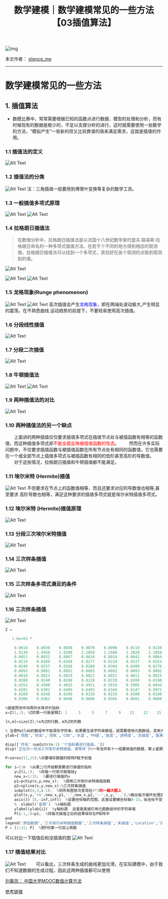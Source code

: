 ﻿---
layout: post
title: 数学建模｜数学建模常见的一些方法【03插值算法】
categories: [数学建模]
description: 数学建模常见的一些方法【03插值算法】
keywords: 编程语言, 数学建模
mermaid: false
sequence: false
flow: false
mathjax: false
mindmap: false
mindmap2: false
---

![img](/images/posts/logo_slienceme3.png)

本文作者： [slience_me](https://slienceme.cn/)

---

# 数学建模常见的一些方法
## 1. 插值算法
- 数模比赛中，常常需要根据已知的函数点进行数据、模型的处理和分析，而有时候现有的数据是极少的，不足以支撑分析的进行，这时就需要使用一些数学的方法，“模拟产生”一些新的但又比较靠谱的值来满足需求，这就是插值的作用。


### 1.1 插值法的定义
![Alt Text](/images/posts/e5dcd6aef11d4372aa4298f33775bce3.png)
### 1.2 插值法的分类
![Alt Text](/images/posts/cbb39f8153964d0c81ecca17bd73eec2.png)
注：三角插值一般要用到傅里叶变换等复杂的数学工具。

### 1.3 一般插值多项式原理
![Alt Text](/images/posts/39eb9ba40e2844e1b9cedd247b913fe3.png)
![Alt Text](/images/posts/0fc82255fbe945c69d8a73b09dc8ce40.png)

### 1.4 拉格朗日插值法

> 在数值分析中，拉格朗日插值法是以法国十八世纪数学家约瑟夫∙路易斯∙拉格朗日命名的一种多项式插值方法。在若干个不同的地方得到相应的观测值，拉格朗日插值法可以找到一个多项式，其恰好在各个观测的点取到观测到的值。

![Alt Text](/images/posts/43748bffb67f4886bb1b037e27705585.png)

![Alt Text](/images/posts/0e65cf5e23304964bdd230e8b655b681.png)
![Alt Text](/images/posts/20349ee4b90a4780bf074879bbc0507a.png)
### 1.5 龙格现象(Runge phenomenon)
![Alt Text](/images/posts/136bef11315d40998e9c31bc35910ec9.png)
![Alt Text](/images/posts/9617895e96db40788afe812bfc58eb82.png)
高次插值会产生<font color=blue>龙格现象</font>，即在两端处波动极大,产生明显的震荡。在不熟悉曲线
运动趋势的前提下，不要轻易使用高次插值。
### 1.6 分段线性插值
![Alt Text](/images/posts/7c8a523a7e99412cae1e588861c2f6be.png)
### 1.7 分段二次插值
![Alt Text](/images/posts/b9679cd2d29049d1b754aca2eb49e0d1.png)
### 1.8 牛顿插值法
![Alt Text](/images/posts/01aed8854b324706b19fd29318793175.png)
![Alt Text](/images/posts/d2526a77887c40408cab53cff0923f92.png)
### 1.9 两种插值法的对比
![Alt Text](/images/posts/fe0a81b0660246b18172e0bdbd3a441e.png)
### 1.10 两种插值法的另一个缺点
&emsp;&emsp;上面讲的两种插值仅仅要求插值多项式在插值节点处与被插函数有相等的函数值，而这种插值多项式却<font color=red>不能全面反映被插值函数的性态</font>。
&emsp;&emsp;然而在许多实际问题中，不仅要求插值函数与被插值函数在所有节点处有相同的函数值，它也需要在一个或全部节点上插值多项式与被插函数有相同的低阶甚至高阶的导数值。
&emsp;&emsp;对于这些情况，拉格朗日插值和牛顿插值都不能满足。

### 1.11 埃尔米特 (Hermite)插值
![Alt Text](/images/posts/f53e83eb31824cd998e7f078b8038c81.png)
不但要求在节点上的函数值相等，而且还要求对应的导数值也相等,甚至要求
高阶导数也相等，满足这种要求的插值多项式就是埃尔米特插值多项式。

### 1.12 埃尔米特 (Hermite)插值原理
![Alt Text](/images/posts/e1c7a8451a844a0482e571b42e74cb28.png)
### 1.13 分段三次埃尔米特插值
![Alt Text](/images/posts/7e1240f350a84082b7c6aca6a3b720ce.png)
### 1.14 三次样条插值
![Alt Text](/images/posts/3ce25d0e1522400ea5ecd851c4679cf1.png)
### 1.15 三次样条多项式满足的条件
![Alt Text](/images/posts/f626a6eadaf24cd29aa8933ac380f168.png)
### 1.16 三次样条插值
![Alt Text](/images/posts/718c4cf6029a44adb4158dbdad38efca.png)

```python
Z =

   1.0e+03 *

    0.0010    0.0030    0.0050    0.0070    0.0090    0.0110    0.0130    0.0150
    1.9130    1.9450    1.9200    2.2050    2.2600    2.3020    2.3850    2.4200
    0.0051    0.0032    0.0067    0.0034    0.0024    0.0041    0.0064    0.0046
    0.0219    0.0200    0.0268    0.0277    0.0234    0.0227    0.0254    0.0260
    0.0248    0.0257    0.0268    0.0280    0.0304    0.0300    0.0276    0.0308
    0.0093    0.0091    0.0091    0.0093    0.0092    0.0093    0.0092    0.0093
    0.0018    0.0023    0.0019    0.0021    0.0021    0.0011    0.0015    0.0015
    0.0280    0.0240    0.0260    0.0220    0.0220    0.0200    0.0190    0.0230
    0.4251    0.4580    0.4925    0.4921    0.5019    0.5985    0.6044    0.6239
    0.6281    0.6392    0.6489    0.6403    0.6164    0.6147    0.5071    0.5800
    0.0280    0.0240    0.0260    0.0220    0.0220    0.0200    0.0190    0.0230
    0.0306    0.0362    0.0498    0.0606    0.0566    0.0601    0.0680    0.0677
```

```python
%插值预测中间周的水体评价指标
x=Z(1,:); %Z的第一行是星期Z: 1     3     5     7     9    11    13    15

[n,m]=size(Z);%n为Z的行数，m为Z的列数

% 注意Matlab的数组中不能保存字符串，如果要生成字符串数组，就需要使用元胞数组，其用大括号{}定义和引用
ylab={'周数','轮虫','溶氧','COD','水温','PH值','盐度','透明度','总碱度','氯离子','透明度','生物量'};  % 等会要画的图形的标签

disp(['共有' num2str(n-1) '个指标要进行插值。'])
disp('正在对一号池三次埃尔米特插值，请等待')%一号池共有十一组要插值的数据，算上星期所在的第一行，共十二行

P=zeros(11,15);%对要储存数据的矩阵P赋予初值

for i=2:n  %从第二行开始都是要进行插值的指标
    y=Z(i,:);  %将每一行依次赋值给y
    new_x=1:15;  %要进行插值的x
    p1=pchip(x,y,new_x);  %调用三次埃尔米特插值函数
    p2=spline(x,y,new_x);%三次样条插值
    subplot(4,3,i-1);  %将所有图依次变现在4*3的一幅大图上
    plot(x,y,'ro',new_x,p1,'-',new_x,p2,'--',x,y,'-.');%画出每次循环处理后的图像
    axis([0 15,-inf,inf])  %设置坐标轴的范围，这里设置横坐标轴0-15，纵坐标不变化
    %  xlabel('星期')  %x轴标题
    ylabel(ylab{i})  %y轴标题  这里是直接引用元胞数组中的字符串哦
    P(i-1,:)=p1;  %将每次插值之后的结果保存在P矩阵中       
end
legend('原始数据','三次埃尔米特插值数据','三次样条插值','未插值','Location','SouthEast')
P = [1:15; P]  %把P的第一行加上周数
```
可以对比一下插值后和没插值的图
![Alt Text](/images/posts/8aac73bfbc054b3995d60d0072e65f0c.png)

### 1.17 插值结果对比
![Alt Text](/images/posts/e8de3ac5f4e9416b94e068c82cb02beb.png)
&emsp;&emsp;可以看出，三次样条生成的曲线更加光滑。在实际建模中，由于我们不知道数据的生成过程，因此这两种插值都可以使用



































[刘春凤： 中国大学MOOC数值计算方法](https://www.icourse163.org/course/NCST-1002988004?from=searchPage)

[参考链接](https://www.youtube.com/watch?v=G3ESRIDUC5w&list=PLvce_oy4ggsHzrmgBz8vwQqRmezDOzo1N)
